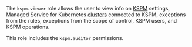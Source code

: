 The `kspm.viewer` role allows the user to view info on [KSPM](../../security-deck/concepts/kspm.md) settings, Managed Service for Kubernetes [clusters](../../managed-kubernetes/concepts/index.md#kubernetes-cluster) connected to KSPM, exceptions from the rules, exceptions from the scope of control, KSPM users, and KSPM operations.

This role includes the `kspm.auditor` permissions.
